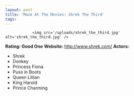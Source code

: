 ```yaml
---
layout: post
title: 'Maze At The Movies: Shrek The Third'
tags:
---
```



                <img src='/uploads/shrek_the_third.jpg' alt='shrek_the_third.jpg' />
<p><strong>Rating: Good One</strong>
<strong>Website: </strong><a href="http://www.shrek.com/"><a href="http://www.shrek.com/">http://www.shrek.com/</a></a>
<strong>Actors: </strong></p>
<ul>
    <li>Shrek</li>
    <li>Donkey</li>
    <li>Princess Fiona</li>
    <li>Puss in Boots</li>
    <li>Queen Lillian</li>
    <li>King Harold</li>
    <li>Prince Charming</li>
</ul>

